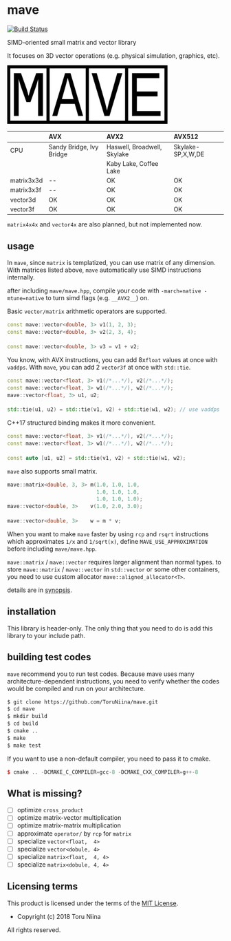 mave
====

[![Build Status](https://travis-ci.com/ToruNiina/mave.svg?branch=master)](https://travis-ci.com/ToruNiina/mave)

SIMD-oriented small matrix and vector library

It focuses on 3D vector operations (e.g. physical simulation, graphics, etc).

![logo](https://github.com/ToruNiina/mave/blob/imgs/misc/logo1.png)

|              |    AVX                   |  AVX2                         |  AVX512           |
|:-------------|:-------------------------|:------------------------------|:------------------|
|  CPU         | Sandy Bridge, Ivy Bridge | Haswell, Broadwell, Skylake   | Skylake-SP,X,W,DE |
|              |                          | Kaby Lake, Coffee Lake        |                   |
|  matrix3x3d  | --                       | OK                            | OK                |
|  matrix3x3f  | --                       | OK                            | OK                |
|  vector3d    | OK                       | OK                            | OK                |
|  vector3f    | OK                       | OK                            | OK                |

`matrix4x4x` and `vector4x` are also planned, but not implemented now.

## usage

In `mave`, since `matrix` is templatized, you can use matrix of any dimension.
With matrices listed above, `mave` automatically use SIMD instructions internally.

after including `mave/mave.hpp`, compile your code with
`-march=native -mtune=native` to turn simd flags (e.g. `__AVX2__`) on.

Basic `vector/matrix` arithmetic operators are supported.

```cpp
const mave::vector<double, 3> v1(1, 2, 3);
const mave::vector<double, 3> v2(2, 3, 4);

const mave::vector<double, 3> v3 = v1 + v2;
```

You know, with AVX instructions, you can add 8x`float` values at once with `vaddps`.
With `mave`, you can add 2 `vector3f` at once with `std::tie`.

```cpp
const mave::vector<float, 3> v1(/*...*/), v2(/*...*/);
const mave::vector<float, 3> w1(/*...*/), w2(/*...*/);
mave::vector<float, 3> u1, u2;

std::tie(u1, u2) = std::tie(v1, v2) + std::tie(w1, w2); // use vaddps
```

C++17 structured binding makes it more convenient.

```cpp
const mave::vector<float, 3> v1(/*...*/), v2(/*...*/);
const mave::vector<float, 3> w1(/*...*/), w2(/*...*/);

const auto [u1, u2] = std::tie(v1, v2) + std::tie(w1, w2);
```

`mave` also supports small matrix.

```cpp
mave::matrix<double, 3, 3> m(1.0, 1.0, 1.0,
                             1.0, 1.0, 1.0,
                             1.0, 1.0, 1.0);
mave::vector<double, 3>    v(1.0, 2.0, 3.0);

mave::vector<double, 3>    w = m * v;
```

When you want to make `mave` faster by using `rcp` and `rsqrt` instructions
which approximates `1/x` and `1/sqrt(x)`, define `MAVE_USE_APPROXIMATION`
before including `mave/mave.hpp`.

`mave::matrix` / `mave::vector` requires larger alignment than normal types.
to store `mave::matrix` / `mave::vector` in `std::vector` or some other
containers, you need to use custom allocator `mave::aligned_allocator<T>`.

details are in [synopsis](SYNOPSIS.md).

## installation

This library is header-only.
The only thing that you need to do is add this library to your include path.

## building test codes

`mave` recommend you to run test codes.
Because mave uses many architecture-dependent instructions, you need to verify
whether the codes would be compiled and run on your architecture.

```sh
$ git clone https://github.com/ToruNiina/mave.git
$ cd mave
$ mkdir build
$ cd build
$ cmake ..
$ make
$ make test
```

If you want to use a non-default compiler, you need to pass it to cmake.

```cpp
$ cmake .. -DCMAKE_C_COMPILER=gcc-8 -DCMAKE_CXX_COMPILER=g++-8
```

## What is missing?

- [ ] optimize `cross_product`
- [ ] optimize matrix-vector multiplication
- [ ] optimize matrix-matrix multiplication
- [ ] approximate `operator/` by `rcp` for `matrix`
- [ ] specialize `vector<float,  4>`
- [ ] specialize `vector<dobule, 4>`
- [ ] specialize `matrix<float,  4, 4>`
- [ ] specialize `matrix<dobule, 4, 4>`

## Licensing terms

This product is licensed under the terms of the [MIT License](LICENSE).

- Copyright (c) 2018 Toru Niina

All rights reserved.
